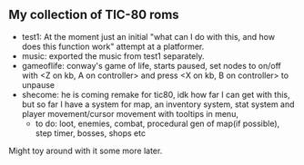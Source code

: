 ## My collection of TIC-80 roms
- test1: At the moment just an initial "what can I do with this, and how does this function work" attempt at a platformer.
- music: exported the music from test1 separately.
- gameoflife: conway's game of life, starts paused, set nodes to on/off  with <Z on kb, A on controller> and press <X on kb, B on controller> to unpause
- shecome: he is coming remake for tic80, idk how far I can get with this, but so far I have a system for map, an inventory system, stat system and player movement/cursor movement with tooltips in menu,
  - to do: loot, enemies, combat, procedural gen of map(if possible), step timer, bosses, shops etc



Might toy around with it some more later.

